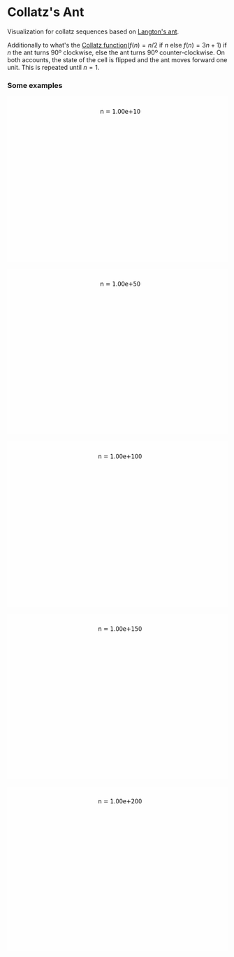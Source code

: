 # Collatz's Ant

Visualization for collatz sequences based on [Langton's ant](https://en.wikipedia.org/wiki/Langton%27s_ant).

Additionally to what's the [Collatz function](https://en.wikipedia.org/wiki/Collatz_conjecture)($f(n) = n/2$ if $n % 2 = 0$ else $f(n) = 3n + 1$) if $n % 2 = 0$ the ant turns 90º clockwise, else the ant turns 90º counter-clockwise. On both accounts, the state of the cell is flipped and the ant moves forward one unit. This is repeated until $n = 1$.

### Some examples

![](examples/collatz_ant1.gif)

![](examples/collatz_ant2.gif)

![](examples/collatz_ant3.gif)

![](examples/collatz_ant4.gif)

![](examples/collatz_ant5.gif)
